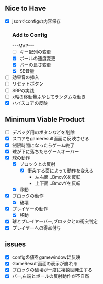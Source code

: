 ## Nice to Have
- [x] jsonでconfigの内容保存
	### Add to Config
	---MVP---
	- [ ] キー配列の変更
	- [x] ボールの速度変更
	- [x] バーの長さ変更
	- [x] SE音量
- [ ] 効果音の挿入
- [ ] リセットボタン
- [ ] SRPの実践
- [ ] x軸の移動量ふやしてランダムな動き
- [x] ハイスコアの反映

## Minimum Viable Product
- [ ] デバッグ用のボタンなどを削除
- [x] スコアをgameresult画面に反映させる
- [x] 制限時間になったらゲーム終了
- [x] 球が下に落ちたらゲームオーバー
- [x] 球の動作
	- [x] ブロックとの反射
		- [x] 衝突する面によって動作を変える
			- 左右面...BmovXを反転
			- 上下面...BmovYを反転
	- [x] 移動
- [x] ブロックの動作
	- [x] 破壊
- [x] プレイヤーの動作
	- [x] 移動
- [x] 球とプレイヤーバー,ブロックとの衝突判定
- [x] プレイヤーへの得点付与

## issues
- [x] configの値をgamewindowに反映
- [x] GameResult画面の表示が崩れる
- [x] ブロックの破壊が一度に複数回発生する
- [x] バー,右端とボールの反射動作が不自然